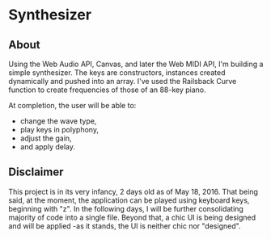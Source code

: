 Synthesizer
===========

About
-----------------------
Using the Web Audio API, Canvas, and later the Web MIDI API, I'm building a simple synthesizer.  The keys are constructors, instances created dynamically and pushed into an array.  I've used the Railsback Curve function to create frequencies of those of an 88-key piano.  

At completion, the user will be able to:
* change the wave type,
* play keys in polyphony,
* adjust the gain,
* and apply delay.

Disclaimer
----------
This project is in its very infancy, 2 days old as of May 18, 2016.  That being said, at the moment, the application can be played using keyboard keys, beginning with "z". In the following days, I will be further consolidating majority of code into a single file. Beyond that, a chic UI is being designed and will be applied -as it stands, the UI is neither chic nor "designed".
